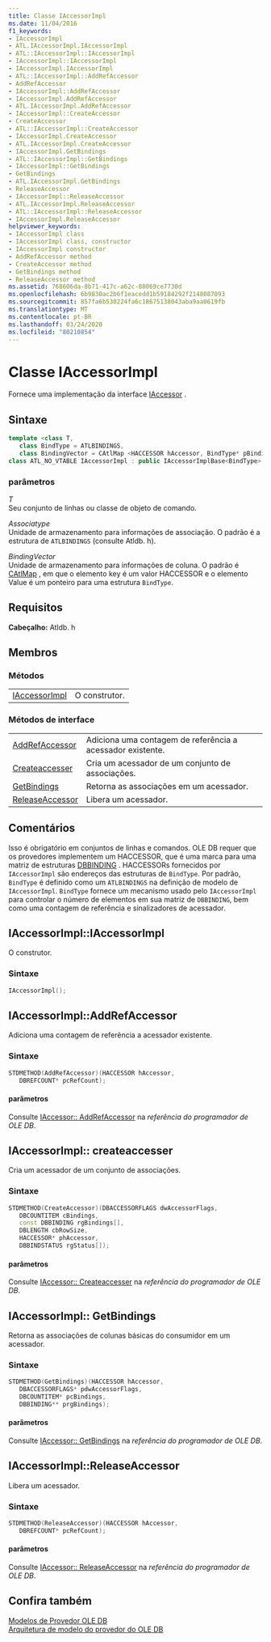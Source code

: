 ```yaml
---
title: Classe IAccessorImpl
ms.date: 11/04/2016
f1_keywords:
- IAccessorImpl
- ATL.IAccessorImpl.IAccessorImpl
- ATL::IAccessorImpl::IAccessorImpl
- IAccessorImpl::IAccessorImpl
- IAccessorImpl.IAccessorImpl
- ATL::IAccessorImpl::AddRefAccessor
- AddRefAccessor
- IAccessorImpl::AddRefAccessor
- IAccessorImpl.AddRefAccessor
- ATL.IAccessorImpl.AddRefAccessor
- IAccessorImpl::CreateAccessor
- CreateAccessor
- ATL::IAccessorImpl::CreateAccessor
- IAccessorImpl.CreateAccessor
- ATL.IAccessorImpl.CreateAccessor
- IAccessorImpl.GetBindings
- ATL::IAccessorImpl::GetBindings
- IAccessorImpl::GetBindings
- GetBindings
- ATL.IAccessorImpl.GetBindings
- ReleaseAccessor
- IAccessorImpl::ReleaseAccessor
- ATL.IAccessorImpl.ReleaseAccessor
- ATL::IAccessorImpl::ReleaseAccessor
- IAccessorImpl.ReleaseAccessor
helpviewer_keywords:
- IAccessorImpl class
- IAccessorImpl class, constructor
- IAccessorImpl constructor
- AddRefAccessor method
- CreateAccessor method
- GetBindings method
- ReleaseAccessor method
ms.assetid: 768606da-8b71-417c-a62c-88069ce7730d
ms.openlocfilehash: 6b9830ac2b6f1eacedd1b59184292f2148087093
ms.sourcegitcommit: 857fa6b530224fa6c18675138043aba9aa0619fb
ms.translationtype: MT
ms.contentlocale: pt-BR
ms.lasthandoff: 03/24/2020
ms.locfileid: "80210854"
---
```

# <a name="iaccessorimpl-class"></a>Classe IAccessorImpl

Fornece uma implementação da interface [IAccessor](/previous-versions/windows/desktop/ms719672(v=vs.85)) .

## <a name="syntax"></a>Sintaxe

```cpp
template <class T,
   class BindType = ATLBINDINGS,
   class BindingVector = CAtlMap <HACCESSOR hAccessor, BindType* pBindingsStructure>>
class ATL_NO_VTABLE IAccessorImpl : public IAccessorImplBase<BindType>
```

### <a name="parameters"></a>parâmetros

*T*<br/>
Seu conjunto de linhas ou classe de objeto de comando.

*Associatype*<br/>
Unidade de armazenamento para informações de associação. O padrão é a estrutura de `ATLBINDINGS` (consulte Atldb. h).

*BindingVector*<br/>
Unidade de armazenamento para informações de coluna. O padrão é [CAtlMap](../../atl/reference/catlmap-class.md) , em que o elemento key é um valor HACCESSOR e o elemento Value é um ponteiro para uma estrutura `BindType`.

## <a name="requirements"></a>Requisitos

**Cabeçalho:** Atldb. h

## <a name="members"></a>Membros

### <a name="methods"></a>Métodos

|||
|-|-|
|[IAccessorImpl](#iaccessorimpl)|O construtor.|

### <a name="interface-methods"></a>Métodos de interface

|||
|-|-|
|[AddRefAccessor](#addrefaccessor)|Adiciona uma contagem de referência a acessador existente.|
|[Createaccesser](#createaccessor)|Cria um acessador de um conjunto de associações.|
|[GetBindings](#getbindings)|Retorna as associações em um acessador.|
|[ReleaseAccessor](#releaseaccessor)|Libera um acessador.|

## <a name="remarks"></a>Comentários

Isso é obrigatório em conjuntos de linhas e comandos. OLE DB requer que os provedores implementem um HACCESSOR, que é uma marca para uma matriz de estruturas [DBBINDING](/previous-versions/windows/desktop/ms716845(v=vs.85)) . HACCESSORs fornecidos por `IAccessorImpl` são endereços das estruturas de `BindType`. Por padrão, `BindType` é definido como um `ATLBINDINGS` na definição de modelo de `IAccessorImpl`. `BindType` fornece um mecanismo usado pelo `IAccessorImpl` para controlar o número de elementos em sua matriz de `DBBINDING`, bem como uma contagem de referência e sinalizadores de acessador.

## <a name="iaccessorimpliaccessorimpl"></a><a name="iaccessorimpl"></a>IAccessorImpl::IAccessorImpl

O construtor.

### <a name="syntax"></a>Sintaxe

```cpp
IAccessorImpl();
```

## <a name="iaccessorimpladdrefaccessor"></a><a name="addrefaccessor"></a>IAccessorImpl::AddRefAccessor

Adiciona uma contagem de referência a acessador existente.

### <a name="syntax"></a>Sintaxe

```cpp
STDMETHOD(AddRefAccessor)(HACCESSOR hAccessor,
   DBREFCOUNT* pcRefCount);
```

#### <a name="parameters"></a>parâmetros

Consulte [IAccessor:: AddRefAccessor](/previous-versions/windows/desktop/ms714978(v=vs.85)) na *referência do programador de OLE DB*.

## <a name="iaccessorimplcreateaccessor"></a><a name="createaccessor"></a>IAccessorImpl:: createaccesser

Cria um acessador de um conjunto de associações.

### <a name="syntax"></a>Sintaxe

```cpp
STDMETHOD(CreateAccessor)(DBACCESSORFLAGS dwAccessorFlags,
   DBCOUNTITEM cBindings,
   const DBBINDING rgBindings[],
   DBLENGTH cbRowSize,
   HACCESSOR* phAccessor,
   DBBINDSTATUS rgStatus[]);
```

#### <a name="parameters"></a>parâmetros

Consulte [IAccessor:: Createaccesser](/previous-versions/windows/desktop/ms720969(v=vs.85)) na *referência do programador de OLE DB*.

## <a name="iaccessorimplgetbindings"></a><a name="getbindings"></a>IAccessorImpl:: GetBindings

Retorna as associações de colunas básicas do consumidor em um acessador.

### <a name="syntax"></a>Sintaxe

```cpp
STDMETHOD(GetBindings)(HACCESSOR hAccessor,
   DBACCESSORFLAGS* pdwAccessorFlags,
   DBCOUNTITEM* pcBindings,
   DBBINDING** prgBindings);
```

#### <a name="parameters"></a>parâmetros

Consulte [IAccessor:: GetBindings](/previous-versions/windows/desktop/ms721253(v=vs.85)) na *referência do programador de OLE DB*.

## <a name="iaccessorimplreleaseaccessor"></a><a name="releaseaccessor"></a>IAccessorImpl::ReleaseAccessor

Libera um acessador.

### <a name="syntax"></a>Sintaxe

```cpp
STDMETHOD(ReleaseAccessor)(HACCESSOR hAccessor,
   DBREFCOUNT* pcRefCount);
```

#### <a name="parameters"></a>parâmetros

Consulte [IAccessor:: ReleaseAccessor](/previous-versions/windows/desktop/ms719717(v=vs.85)) na *referência do programador de OLE DB*.

## <a name="see-also"></a>Confira também

[Modelos de Provedor OLE DB](../../data/oledb/ole-db-provider-templates-cpp.md)<br/>
[Arquitetura de modelo do provedor do OLE DB](../../data/oledb/ole-db-provider-template-architecture.md)
